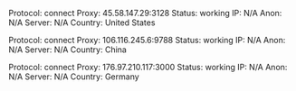 Protocol: connect
Proxy: 45.58.147.29:3128
Status: working
IP: N/A
Anon: N/A
Server: N/A
Country: United States

Protocol: connect
Proxy: 106.116.245.6:9788
Status: working
IP: N/A
Anon: N/A
Server: N/A
Country: China

Protocol: connect
Proxy: 176.97.210.117:3000
Status: working
IP: N/A
Anon: N/A
Server: N/A
Country: Germany

